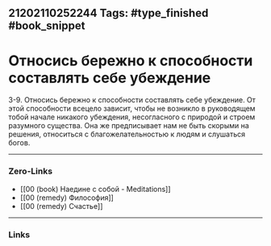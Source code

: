 21202110252244
Tags: #type_finished #book_snippet 
---
# Относись бережно к способности составлять себе убеждение

 3-9. Относись бережно к способности составлять себе убеждение. От этой способности всецело зависит, чтобы не возникло в руководящем тобой начале никакого убеждения, несогласного с природой и строем разумного существа. Она же предписывает нам не быть скорыми на решения, относиться с благожелательностью к людям и слушаться богов. 

---
### Zero-Links
 - [[00 (book) Наедине с собой - Meditations]]
 - [[00 (remedy) Философия]]
 - [[00 (remedy) Счастье]]
---
### Links
